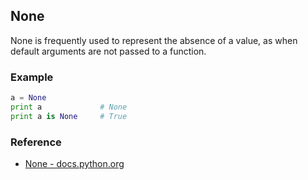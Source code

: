 ## None

None is frequently used to represent the absence of a value, as when default arguments are not passed to a function.

### Example

```python
a = None
print a             # None
print a is None     # True
```

### Reference

* [None - docs.python.org](https://docs.python.org/2/library/constants.html#None)
